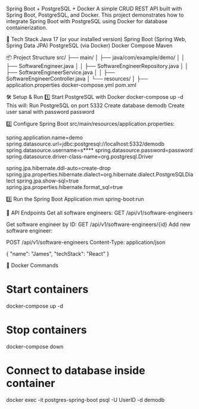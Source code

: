 Spring Boot + PostgreSQL + Docker
A simple CRUD REST API built with Spring Boot, PostgreSQL, and Docker.
This project demonstrates how to integrate Spring Boot with PostgreSQL using Docker for database containerization.

🚀 Tech Stack
Java 17 (or your installed version)
Spring Boot (Spring Web, Spring Data JPA)
PostgreSQL (via Docker)
Docker Compose
Maven

📦 Project Structure
src/
 ├── main/
 │   ├── java/com/example/demo/
 │   │   ├── SoftwareEngineer.java
 │   │   ├── SoftwareEngineerRepository.java
 │   │   ├── SoftwareEngineerService.java
 │   │   ├── SoftwareEngineerController.java
 │   └── resources/
 │       ├── application.properties
docker-compose.yml
pom.xml


🛠️ Setup & Run
1️⃣ Start PostgreSQL with Docker
docker-compose up -d
This will:
Run PostgreSQL on port 5332
Create database demodb
Create user sanal with password password

2️⃣ Configure Spring Boot
src/main/resources/application.properties:

spring.application.name=demo
spring.datasource.url=jdbc:postgresql://localhost:5332/demodb
spring.datasource.username=s****
spring.datasource.password=password
spring.datasource.driver-class-name=org.postgresql.Driver

spring.jpa.hibernate.ddl-auto=create-drop
spring.jpa.properties.hibernate.dialect=org.hibernate.dialect.PostgreSQLDialect
spring.jpa.show-sql=true
spring.jpa.properties.hibernate.format_sql=true

3️⃣ Run the Spring Boot Application
mvn spring-boot:run


📡 API Endpoints
Get all software engineers:
GET /api/v1/software-engineers

Get software engineer by ID:
GET /api/v1/software-engineers/{id}
Add new software engineer:

POST /api/v1/software-engineers
Content-Type: application/json

{
  "name": "James",
  "techStack": "React"
}

🐳 Docker Commands
# Start containers
docker-compose up -d

# Stop containers
docker-compose down

# Connect to database inside container
docker exec -it postgres-spring-boot psql -U UserID -d demodb





